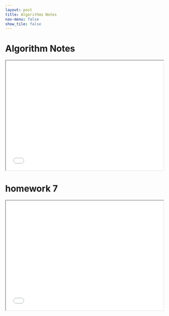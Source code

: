 ```yaml
---
layout: post
title: Algorithms Notes
nav-menu: false
show_tile: false
---
```



# Algorithm Notes

<iframe src="/college/Algorithms/AlgorithmNotes.pdf"
        style="width: 100%; height: 25em;">
</iframe>

# homework 7

<iframe src="/college/Algorithms/homework7.pdf"
        style="width: 100%; height: 25em;">
</iframe>
